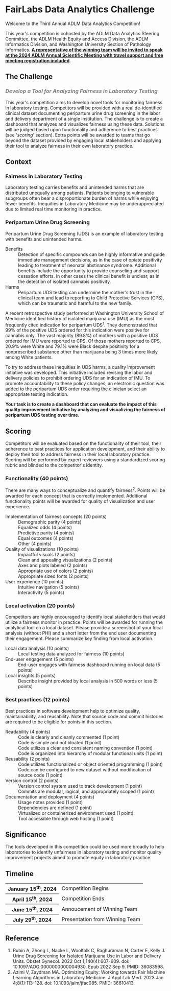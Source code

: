 <h1>
    FairLabs Data Analytics Challenge<br>
</h1>

<p>
    Welcome to the Third Annual ADLM Data Analytics Competition! 
</p>
<p>
    This year's competition is cohosted by the ADLM Data Analytics Steering Committee, the ADLM Health Equity and Access Division, the ADLM Informatics Division, and Washington University Section of Pathology Informatics. 
    <strong><u>A representative of the winning team will be invited to speak at the 2024 ADLM Annual Scientific Meeting with travel support and free meeting registration included</strong></u>.
</p>

<h2> 
    The Challenge
</h2>
<h3>
    <span style="color:gray"><i>Develop a Tool for Analyzing Fairness in Laboratory Testing</i></span>
</h3>
<p>
    This year's competition aims to develop novel tools for monitoring fairness in laboratory testing. 
    Competitors will be provided with a real de-identified clinical dataset documenting peripartum urine drug screening in the labor and delivery department of a single institution. 
    The challenge is to create a dashboard that analyzes and visualizes fairness using these data. 
    Solutions will be judged based upon functionality and adherence to best practices (see '<i>scoring</i>' section).
    Extra points will be awarded to teams that go beyond the dataset provided by engaging local stakeholders and applying their tool to analyze fairness in their own laboratory practice.
</p>

<h2>
    Context
</h2>

<h3>
    Fairness in Laboratory Testing
</h3>
<p>
    Laboratory testing carries benefits and unintended harms that are distributed unequally among patients. 
    Patients belonging to vulnerable subgroups often bear a disproportionate burden of harms while enjoying fewer benefits. 
    Inequities in Laboratory Medicine may be underappreciated due to limited real time monitoring in practice.
</p>
    
<h3>
    Peripartum Urine Drug Screening
</h3>
<p>
    Peripartum Urine Drug Screening (UDS) is an example of laboratory testing with benefits and unintended harms.
</p>    
<dt>
    Benefits
</dt>
<dd>
    Detection of specific compounds can be highly informative and guide immediate management decisions, as in the case of  opiate positivity leading to treatment of neonatal abstinance syndrome. 
    Additional benefits include the opportunity to provide counseling and support cessation efforts. 
    In other cases the clinical benefit is unclear, as in the detection of isolated cannabis positivity.
</dd>
<dt>
    Harms
</dt>
<dd>
    Peripartum UDS testing can undermine the mother's trust in the clinical team and lead to reporting to Child Protective Services (CPS), which can be traumatic and harmful to the new family.
</dd>
<p>
    A recent retrospective study performed at Washington University School of Medicine identified history of isolated marijuana use (IMU) as the most frequently cited indication for peripartum UDS<sup>1</sup>.
    They demonstrated that 99% of the positive UDS ordered for this indication were positive for cannabis only.
    The vast majority (89.8%) of mothers with a positive UDS ordered for IMU were reported to CPS.
    Of those mothers reported to CPS, 20.9% were White and 79.1% were Black despite positivity for a nonprescribed substance other than marijuana being 3 times more likely among White patients.
</p>
<p>
    To try to address these inequities in UDS harms, a quality improvement initiative was developed.
    This initiative included revising the labor and delivery policies to prohibit ordering UDS for an indication of IMU.
    To promote accountability to these policy changes, an electronic question was added to the peripartum UDS order requiring the clinician select an appropriate testing indication. 
</p>
<p>
    <strong>
        Your task is to create a dashboard that can evaluate the impact of this quality improvement initiative by analyzing and visualizing the fairness of peripartum UDS testing over time.
    </strong>
</p>

<h2>
    Scoring
</h2>
<p>
    Competitors will be evaluated based on the functionality of their tool, their adherence to best practices for application development, and their ability to deploy their tool to address fairness in their local laboratory practice.
    Scoring will be performed by expert reviewers using a standardized scoring rubric and blinded to the competitor's identity.
</p>
<h3>
    Functionality (40 points)
</h3>
<p>
    There are many ways to conceptualize and quantify fairness<sup>2</sup>. 
    Points will be awarded for each concept that is correctly implemented. 
    Additional functionality points will be awarded for quality of visualization and user experience.
    
</p>
<dl>
    <dt>
        Implementation of fairness concepts (20 points)
    </dt>
    <dd> 
        Demographic parity (4 points)<br>
        Equalized odds (4 points)<br>
        Predictive parity (4 points)<br>
        Equal outcomes (4 points)<br>
        Other (4 points)
    </dd>
    <dt>
        Quality of visualizations (10 points)
    </dt>
    <dd>
        Impactful visuals (2 points)<br>
        Clean and appealing visualizations (2 points)<br>
        Axes and plots labeled (2 points)<br>
        Appropriate use of colors (2 points)<br>
        Appropriate sized fonts (2 points)<br>
    </dd>
    <dt>
        User experience (10 points)
    </dt>
    <dd>
        Intuitive navigation (5 points)<br>
        Interactivity (5 points)<br>
    </dd>
</dl>

<h3>
    Local activation (20 points)
</h3>
<p>
   Competitors are highly encouraged to identify local stakeholders that would utilize a fairness monitor in practice. 
   Points will be awarded for running the analytical tool on a local dataset. 
   Please provide a screenshot of your local analysis (without PHI) and a short letter from the end user documenting their engagement.
   Please summarize key finding from local activation.
</p>
<dl>
    <dt>
        Local data analysis (10 points)
    </dt>
    <dd>
        Local testing data analyzed for fairness (10 points)
    </dd>
    <dt>
        End-user engagement (5 points)
    </dt>
    <dd>
        End-user engages with fairness dashboard running on local data (5 points)
    </dd>
    <dt>
        Local insights (5 points)
    </dt>
    <dd>
        Describe insight provided by local analysis in 500 words or less (5 points)
    </dd>
</dl>



<h3>
    Best  practices (12 points)
</h3>
<p>
    Best practices in software development help to optimize quality, maintainability, and reusability. 
    Note that source code and commit histories are required to be eligible for points in this section.
</p>
<dl>
    <dt>
        Readability (4 points)
    </dt>
    <dd>
        Code is clearly and cleanly commented (1 point)<br>
        Code is simple and not bloated (1 point)<br>
        Code utilizes a clear and consistent naming convention (1 point)<br>
        Code is organized into hierarchy of modular functional units (1 point)
    </dd>
    <dt>
        Reusability (2 points)
    </dt>
    <dd>
        Code utilizes functionalized or object oriented programming (1 point)<br>
        Code can be configured to new dataset without modification of source code (1 point)<br>
    </dd>
    <dt>
        Version control (2 points)
    </dt>
    <dd>
        Version control system used to track development (1 point)<br>
        Commits are modular, logical, and appropriately scoped (1 point)
    </dd>
    <dt>
        Documentation and deployment (4 points)
    </dt>
    <dd>
        Usage notes provided (1 point)<br>
        Dependencies are defined (1 point)<br>
        Virtualized or containerized environment used (1 point)<br>
        Tool accessible through web hosting (1 point)
    </dd>
</dl>


<h2>
    Significance
</h2>
<p>
    The tools developed in this competition could be used more broadly to help laboratories to identify unfairness in laboratory testing and monitor quality improvement projects aimed to promote equity in laboratory practice.
</p>

<h2>
    Timeline
</h2>

<table>
    <tr>
        <th>
            January 15<sup>th</sup>, 2024
        </th>
        <td>
            Competition Begins
        </td>
    </tr>
    <tr>
        <th>
            April 15<sup>th</sup>, 2024
        </th>
        <td>
            Competition Ends
        </td>
    </tr>
    <tr>
        <th>
            June 15<sup>th</sup>, 2024
        </th>
        <td>
            Annoucement of Winning Team
        </td>
    </tr>
    <tr>
        <th>
            July 29<sup>th</sup>, 2024
        </th>
        <td>
            Presentation from Winning Team
        </td>
    </tr>
</table>

<h2>
    Reference
</h2>
<ol style="line-spacing:4">
    <li>
        Rubin A, Zhong L, Nacke L, Woolfolk C, Raghuraman N, Carter E, Kelly J. Urine Drug Screening for Isolated Marijuana Use in Labor and Delivery Units. Obstet Gynecol. 2022 Oct 1;140(4):607-609. doi: 10.1097/AOG.0000000000004930. Epub 2022 Sep 9. PMID: 36083598.
    </li>
    <li>
        Azimi V, Zaydman MA. Optimizing Equity: Working towards Fair Machine Learning Algorithms in Laboratory Medicine. J Appl Lab Med. 2023 Jan 4;8(1):113-128. doi: 10.1093/jalm/jfac085. PMID: 36610413.
    </li>
</ol>        
